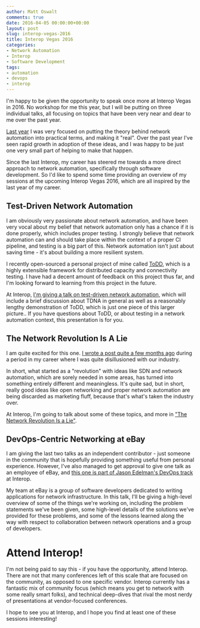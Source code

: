 ```yaml
---
author: Matt Oswalt
comments: true
date: 2016-04-05 00:00:00+00:00
layout: post
slug: interop-vegas-2016
title: Interop Vegas 2016
categories:
- Network Automation
- Interop
- Software Development
tags:
- automation
- devops
- interop
---
```


I'm happy to be given the opportunity to speak once more at Interop Vegas in 2016. No workshop for me this year, but I will be putting on three individual talks, all focusing on topics that have been very near and dear to me over the past year.

[Last year](https://keepingitclassless.net/2015/01/network-automation-interop-vegas-2015/) I was very focused on putting the theory behind network automation into practical terms, and making it "real". Over the past year I've seen rapid growth in adoption of these ideas, and I was happy to be just one very small part of helping to make that happen.

Since the last Interop, my career has steered me towards a more direct approach to network automation, specifically through software development. So I'd like to spend some time providing an overview of my sessions at the upcoming Interop Vegas 2016, which are all inspired by the last year of my career.

## Test-Driven Network Automation

I am obviously very passionate about network automation, and have been very vocal about my belief that network automation only has a chance if it is done properly, which includes proper testing. I strongly believe that network automation can and should take place within the context of a proper CI pipeline, and testing is a big part of this. Network automation isn't just about saving time - it's about building a more resilient system.

I recently open-sourced a personal project of mine called [ToDD](https://github.com/toddproject/todd), which is a highly extensible framework for distributed capacity and connectivity testing. I have had a decent amount of feedback on this project thus far, and I'm looking forward to learning from this project in the future.
    
At Interop, [I'm giving a talk on test-driven network automation](http://info.interop.com/lasvegas/scheduler/session/test-driven-network-automation), which will include a brief discussion about TDNA in general as well as a reasonably lengthy demonstration of ToDD, which is just one piece of this larger picture.. If you have questions about ToDD, or about testing in a network automation context, this presentation is for you.

## The Network Revolution Is A Lie

I am quite excited for this one. [I wrote a post quite a few months ago](https://keepingitclassless.net/2015/07/big-flowering-thing/) during a period in my career where I was quite disillusioned with our industry.

In short, what started as a "revolution" with ideas like SDN and network automation, which are sorely needed in some areas, has turned into something entirely different and meaningless. It's quite sad, but in short, really good ideas like open networking and proper network automation are being discarded as marketing fluff, because that's what's taken the industry over.

At Interop, I'm going to talk about some of these topics, and more in ["The Network Revolution Is a Lie"](http://info.interop.com/lasvegas/scheduler/session/the-network-revolution-is-a-lie).

## DevOps-Centric Networking at eBay

I am giving the last two talks as an independent contributor - just someone in the community that is hopefully providing something useful from personal experience. However, I've also managed to get approval to give one talk as an employee of eBay, and [this one is part of Jason Edelman's DevOps track](http://info.interop.com/lasvegas/scheduler/session/devops-for-networking-summit) at Interop.

My team at eBay is a group of software developers dedicated to writing applications for network infrastructure. In this talk, I'll be giving a high-level overview of some of the things we're working on, including the problem statements we've been given, some high-level details of the solutions we've provided for these problems, and some of the lessons learned along the way with respect to collaboration between network operations and a group of developers.

# Attend Interop!

I'm not being paid to say this - if you have the opportunity, attend Interop. There are not that many conferences left of this scale that are focused on the community, as opposed to one specific vendor. Interop currently has a fantastic mix of community focus (which means you get to network with some really smart folks), and technical deep-dives that rival the most nerdy of presentations at vendor-focused conferences.

I hope to see you at Interop, and I hope you find at least one of these sessions interesting!